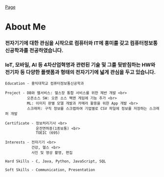 [Page](https://darkblose.github.io/)

# About Me
### 전자기기에 대한 관심을 시작으로 컴퓨터와 IT에 흥미를 갖고 컴퓨터정보통신공학과를 전공하였습니다. <br>
### IoT, 모바일, AI 등 4차산업혁명과 관련된 기술 및 그를 뒷받침하는 HW와 전기차 등 다양한 플랫폼과 형태의 전자기기에 넓게 관심을 두고 있습니다.
~~~
Education - 홍익대학교 컴퓨터정보통신공학과
~~~
~~~
Project - DB와 웹서비스: 헬스장 통합 서비스를 위한 제반 개발 <br>
          오픈소스 SW: 오픈 소스 팩맨 게임에 기능 추가 <br>
          ML: 이미지 판별 모델 개발과 카메라 활용을 위한 App 개발 <br>
          스크래퍼: 구직 정보를 스크랩하여 기업별로 CSV 파일에 정보를 저장하는 스크래퍼 개발
~~~
~~~
Certificate - 정보처리기사 <br>
              운전면허증(1종보통) <br>
              TOEIC (695)
~~~
~~~
Interests - 전자기기 <br>
            건강, 헬스 <br>
            사진 및 영상 촬영, 편집
~~~
~~~
Hard Skills - C, Java, Python, JavaScript, SQL
~~~
~~~
Soft Skills - Communication, Presentation
~~~


